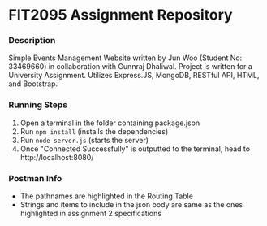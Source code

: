 # FIT2095 Assignment Repository

### Description

Simple Events Management Website written by Jun Woo (Student No: 33469660) in collaboration with Gunnraj Dhaliwal.
Project is written for a University Assignment.
Utilizes Express.JS, MongoDB, RESTful API, HTML, and Bootstrap.

### Running Steps

1. Open a terminal in the folder containing package.json
2. Run `npm install` (installs the dependencies)
3. Run `node server.js` (starts the server)
4. Once "Connected Successfully" is outputted to the terminal, head to http://localhost:8080/

### Postman Info

- The pathnames are highlighted in the Routing Table
- Strings and items to include in the json body are same as the ones highlighted in assignment 2 specifications
